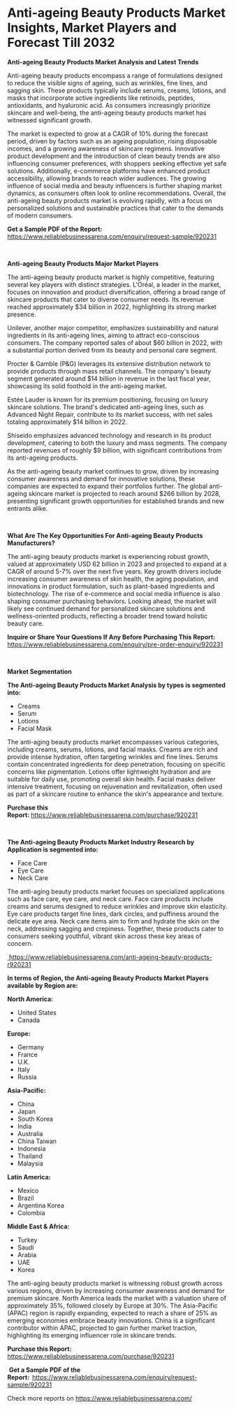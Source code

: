 <p><h1>Anti-ageing Beauty Products Market Insights, Market Players and Forecast Till 2032</h1></p><p><strong>Anti-ageing Beauty Products Market Analysis and Latest Trends</strong></p>
<p><p>Anti-ageing beauty products encompass a range of formulations designed to reduce the visible signs of ageing, such as wrinkles, fine lines, and sagging skin. These products typically include serums, creams, lotions, and masks that incorporate active ingredients like retinoids, peptides, antioxidants, and hyaluronic acid. As consumers increasingly prioritize skincare and well-being, the anti-ageing beauty products market has witnessed significant growth.</p><p>The market is expected to grow at a CAGR of 10% during the forecast period, driven by factors such as an ageing population, rising disposable incomes, and a growing awareness of skincare regimens. Innovative product development and the introduction of clean beauty trends are also influencing consumer preferences, with shoppers seeking effective yet safe solutions. Additionally, e-commerce platforms have enhanced product accessibility, allowing brands to reach wider audiences. The growing influence of social media and beauty influencers is further shaping market dynamics, as consumers often look to online recommendations. Overall, the anti-ageing beauty products market is evolving rapidly, with a focus on personalized solutions and sustainable practices that cater to the demands of modern consumers.</p></p>
<p><strong>Get a Sample PDF of the Report:&nbsp;</strong> <a href="https://www.reliablebusinessarena.com/enquiry/request-sample/920231?utm_campaign=2822&utm_medium=2&utm_source=Github&utm_content=ia&utm_term=05042025&utm_id=anti-ageing-beauty-products">https://www.reliablebusinessarena.com/enquiry/request-sample/920231</a></p>
<p>&nbsp;</p>
<p><strong>Anti-ageing Beauty Products Major Market Players</strong></p>
<p><p>The anti-ageing beauty products market is highly competitive, featuring several key players with distinct strategies. L'Oréal, a leader in the market, focuses on innovation and product diversification, offering a broad range of skincare products that cater to diverse consumer needs. Its revenue reached approximately $34 billion in 2022, highlighting its strong market presence.</p><p>Unilever, another major competitor, emphasizes sustainability and natural ingredients in its anti-ageing lines, aiming to attract eco-conscious consumers. The company reported sales of about $60 billion in 2022, with a substantial portion derived from its beauty and personal care segment.</p><p>Procter & Gamble (P&G) leverages its extensive distribution network to provide products through mass retail channels. The company's beauty segment generated around $14 billion in revenue in the last fiscal year, showcasing its solid foothold in the anti-ageing market.</p><p>Estée Lauder is known for its premium positioning, focusing on luxury skincare solutions. The brand's dedicated anti-ageing lines, such as Advanced Night Repair, contribute to its market success, with net sales totaling approximately $14 billion in 2022.</p><p>Shiseido emphasizes advanced technology and research in its product development, catering to both the luxury and mass segments. The company reported revenues of roughly $9 billion, with significant contributions from its anti-ageing products.</p><p>As the anti-ageing beauty market continues to grow, driven by increasing consumer awareness and demand for innovative solutions, these companies are expected to expand their portfolios further. The global anti-ageing skincare market is projected to reach around $266 billion by 2028, presenting significant growth opportunities for established brands and new entrants alike.</p></p>
<p>&nbsp;</p>
<p><strong>What Are The Key Opportunities For Anti-ageing Beauty Products Manufacturers?</strong></p>
<p><p>The anti-aging beauty products market is experiencing robust growth, valued at approximately USD 62 billion in 2023 and projected to expand at a CAGR of around 5-7% over the next five years. Key growth drivers include increasing consumer awareness of skin health, the aging population, and innovations in product formulation, such as plant-based ingredients and biotechnology. The rise of e-commerce and social media influence is also shaping consumer purchasing behaviors. Looking ahead, the market will likely see continued demand for personalized skincare solutions and wellness-oriented products, reflecting a broader trend toward holistic beauty care.</p></p>
<p><strong>Inquire or Share Your Questions If Any Before Purchasing This Report:</strong> <a href="https://www.reliablebusinessarena.com/enquiry/pre-order-enquiry/920231?utm_campaign=2822&utm_medium=2&utm_source=Github&utm_content=ia&utm_term=05042025&utm_id=anti-ageing-beauty-products">https://www.reliablebusinessarena.com/enquiry/pre-order-enquiry/920231</a></p>
<p>&nbsp;</p>
<p><strong>Market Segmentation</strong></p>
<p><strong>The Anti-ageing Beauty Products Market Analysis by types is segmented into:</strong></p>
<p><ul><li>Creams</li><li>Serum</li><li>Lotions</li><li>Facial Mask</li></ul></p>
<p><p>The anti-aging beauty products market encompasses various categories, including creams, serums, lotions, and facial masks. Creams are rich and provide intense hydration, often targeting wrinkles and fine lines. Serums contain concentrated ingredients for deep penetration, focusing on specific concerns like pigmentation. Lotions offer lightweight hydration and are suitable for daily use, promoting overall skin health. Facial masks deliver intensive treatment, focusing on rejuvenation and revitalization, often used as part of a skincare routine to enhance the skin's appearance and texture.</p></p>
<p><strong>Purchase this Report:&nbsp;</strong><a href="https://www.reliablebusinessarena.com/purchase/920231?utm_campaign=2822&utm_medium=2&utm_source=Github&utm_content=ia&utm_term=05042025&utm_id=anti-ageing-beauty-products">https://www.reliablebusinessarena.com/purchase/920231</a></p>
<p>&nbsp;</p>
<p><strong>The Anti-ageing Beauty Products Market Industry Research by Application is segmented into:</strong></p>
<p><ul><li>Face Care</li><li>Eye Care</li><li>Neck Care</li></ul></p>
<p><p>The anti-aging beauty products market focuses on specialized applications such as face care, eye care, and neck care. Face care products include creams and serums designed to reduce wrinkles and improve skin elasticity. Eye care products target fine lines, dark circles, and puffiness around the delicate eye area. Neck care items aim to firm and hydrate the skin on the neck, addressing sagging and crepiness. Together, these products cater to consumers seeking youthful, vibrant skin across these key areas of concern.</p></p>
<p><a href="https://www.reliablebusinessarena.com/anti-ageing-beauty-products-r920231?utm_campaign=2822&utm_medium=2&utm_source=Github&utm_content=ia&utm_term=05042025&utm_id=anti-ageing-beauty-products">&nbsp;https://www.reliablebusinessarena.com/anti-ageing-beauty-products-r920231</a></p>
<p><strong>In terms of Region, the Anti-ageing Beauty Products Market Players available by Region are:</strong></p>
<p>
    <p> <strong> North America: </strong>
        <ul>
            <li>United States</li>
            <li>Canada</li>
        </ul>
        </p> 
    <p> <strong> Europe: </strong>
        <ul>
            <li>Germany</li>
            <li>France</li>
            <li>U.K.</li>
            <li>Italy</li>
            <li>Russia</li>
        </ul>
        </p> 
    <p> <strong> Asia-Pacific: </strong>
        <ul>
            <li>China</li>
            <li>Japan</li>
            <li>South Korea</li>
            <li>India</li>
            <li>Australia</li>
            <li>China Taiwan</li>
            <li>Indonesia</li>
            <li>Thailand</li>
            <li>Malaysia</li>
        </ul>
        </p> 
    <p> <strong> Latin America: </strong>
        <ul>
            <li>Mexico</li>
            <li>Brazil</li>
            <li>Argentina Korea</li>
            <li>Colombia</li>
        </ul>
        </p> 
    <p> <strong> Middle East & Africa: </strong>
        <ul>
            <li>Turkey</li>
            <li>Saudi</li>
            <li>Arabia</li>
            <li>UAE</li>
            <li>Korea</li>
        </ul>
    </p>
    </p>
<p><p>The anti-aging beauty products market is witnessing robust growth across various regions, driven by increasing consumer awareness and demand for premium skincare. North America leads the market with a valuation share of approximately 35%, followed closely by Europe at 30%. The Asia-Pacific (APAC) region is rapidly expanding, expected to reach a share of 25% as emerging economies embrace beauty innovations. China is a significant contributor within APAC, projected to gain further market traction, highlighting its emerging influencer role in skincare trends.</p></p>
<p><strong>Purchase this Report: </strong><a href="https://www.reliablebusinessarena.com/purchase/920231?utm_campaign=2822&utm_medium=2&utm_source=Github&utm_content=ia&utm_term=05042025&utm_id=anti-ageing-beauty-products">https://www.reliablebusinessarena.com/purchase/920231</a></p>
<p>&nbsp;<strong>Get a Sample PDF of the Report:&nbsp;&nbsp;</strong><a href="https://www.reliablebusinessarena.com/enquiry/request-sample/920231?utm_campaign=2822&utm_medium=2&utm_source=Github&utm_content=ia&utm_term=05042025&utm_id=anti-ageing-beauty-products">https://www.reliablebusinessarena.com/enquiry/request-sample/920231</a></p>
<p><strong></strong></p>
<p>Check more reports on <a href="https://www.reliablebusinessarena.com/?utm_campaign=2822&utm_medium=2&utm_source=Github&utm_content=ia&utm_term=05042025&utm_id=anti-ageing-beauty-products">https://www.reliablebusinessarena.com/</a></p>